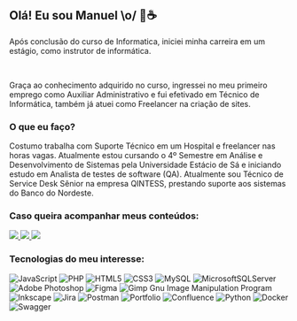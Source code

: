 <h2>Olá! Eu sou Manuel \o/ 👋☕</h2>

Após conclusão do curso de Informatica, iniciei minha carreira em um estágio, como instrutor de informática.

</br>

Graça ao conhecimento adquirido no curso, ingressei no meu primeiro emprego como Auxiliar Administrativo e fui efetivado em Técnico de Informática, também já atuei como Freelancer na criação de sites.

### O que eu faço?

Costumo trabalha com Suporte Técnico em um Hospital e freelancer nas horas vagas. Atualmente estou cursando o 4º Semestre em Análise e Desenvolvimento de Sistemas pela Universidade Estácio de Sá e iniciando estudo em Analista de testes de software (QA). Atualmente sou Técnico de Service Desk Sênior na empresa QINTESS, prestando suporte aos sistemas do Banco do Nordeste.

<h3>Caso queira acompanhar meus conteúdos:</h3> 

<div align="left">
  <a href="//medium.com/@manuseiro" alt="Medium">
    <img src="https://img.shields.io/badge/-Medium-12100E?style=for-the-badge&logo=Medium&logoColor=FFF"/>
  </a>
  
  <a href="//www.linkedin.com/in/manuseiro" alt="Linkedin">
    <img src="https://img.shields.io/badge/-Linkedin-107AB2?style=for-the-badge&logo=Linkedin&logoColor=FFF"/>
  </a>
  
  <a href="//www.youtube.com/manuseiro" alt="Youtube">
    <img src="https://img.shields.io/badge/-Youtube-f51010?style=for-the-badge&logo=Youtube&logoColor=FFF"/>
  </a>
</div>

### Tecnologias do meu interesse:

![JavaScript](https://img.shields.io/badge/javascript-%23323330.svg?style=for-the-badge&logo=javascript&logoColor=%23F7DF1E) ![PHP](https://img.shields.io/badge/php-%23777BB4.svg?style=for-the-badge&logo=php&logoColor=white) ![HTML5](https://img.shields.io/badge/html5-%23E34F26.svg?style=for-the-badge&logo=html5&logoColor=white) ![CSS3](https://img.shields.io/badge/css3-%231572B6.svg?style=for-the-badge&logo=css3&logoColor=white) ![MySQL](https://img.shields.io/badge/mysql-%2300f.svg?style=for-the-badge&logo=mysql&logoColor=white) ![MicrosoftSQLServer](https://img.shields.io/badge/Microsoft%20SQL%20Sever-CC2927?style=for-the-badge&logo=microsoft%20sql%20server&logoColor=white) ![Adobe Photoshop](https://img.shields.io/badge/adobephotoshop-%2331A8FF.svg?style=for-the-badge&logo=adobephotoshop&logoColor=white) 	![Figma](https://img.shields.io/badge/figma-%23F24E1E.svg?style=for-the-badge&logo=figma&logoColor=white) ![Gimp Gnu Image Manipulation Program](https://img.shields.io/badge/Gimp-657D8B?style=for-the-badge&logo=gimp&logoColor=FFFFFF) ![Inkscape](https://img.shields.io/badge/Inkscape-e0e0e0?style=for-the-badge&logo=inkscape&logoColor=080A13) ![Jira](https://img.shields.io/badge/jira-%230A0FFF.svg?style=for-the-badge&logo=jira&logoColor=white) ![Postman](https://img.shields.io/badge/Postman-FF6C37?style=for-the-badge&logo=postman&logoColor=white) ![Portfolio](https://img.shields.io/badge/Portfolio-%23000000.svg?style=for-the-badge&logo=firefox&logoColor=#FF7139) ![Confluence](https://img.shields.io/badge/confluence-%23172BF4.svg?style=for-the-badge&logo=confluence&logoColor=white) ![Python](https://img.shields.io/badge/python-3670A0?style=for-the-badge&logo=python&logoColor=ffdd54) ![Docker](https://img.shields.io/badge/docker-%230db7ed.svg?style=for-the-badge&logo=docker&logoColor=white) ![Swagger](https://img.shields.io/badge/-Swagger-%23Clojure?style=for-the-badge&logo=swagger&logoColor=white)
